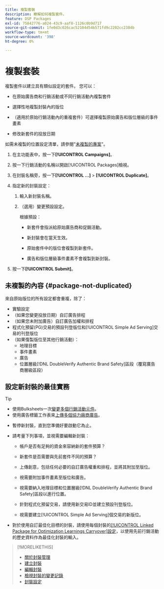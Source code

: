 ```yaml
---
title: 複製套裝
description: 瞭解如何複製套件。
feature: DSP Packages
exl-id: 75842776-a024-43c9-aaf8-1126c0b9d717
source-git-commit: 1fe0d3c026cac52104d54b571fd9c2202cc2384b
workflow-type: tm+mt
source-wordcount: '398'
ht-degree: 0%

---
```


# 複製套裝

複製套件以建立具有類似設定的套件。 您可以：

* 在原始廣告商和行銷活動或不同行銷活動內複製套件

* 選擇性地複製封裝內的版位

* （適用於原始行銷活動內的重複套件）可選擇複製原始廣告和版位層級的事件畫素

* 修改新套件的投放日期

如需未複製的位置設定清單，請參閱&quot;[未複製的專案](#package-not-duplicated)&quot;。

1. 在主功能表中，按一下&#x200B;**[!UICONTROL Campaigns]**。

1. 按一下行銷活動的名稱以開啟[!UICONTROL Packages]檢視。

1. 在封裝名稱旁，按一下&#x200B;**[!UICONTROL ...]** > **[!UICONTROL Duplicate]**。

1. 指定新的封裝設定：

   1. 輸入新封裝名稱。

   1. （選用）變更預設設定。

      根據預設：

      * 新套件會指派給原始廣告商和促銷活動。

      * 新封裝會在當天生效。<!-- and the flight continues for NN  days. -->

      * 原始套件中的版位會複製到新套件。

      * 廣告和版位層級事件畫素不會複製到新封裝。

1. 按一下&#x200B;**[!UICONTROL Submit]**。

## 未複製的內容 {#package-not-duplicated}

來自原始版位的所有設定都會重複，除了：

* 實驗設定
* （如果您變更投放日期）自訂廣告排程
* （如果您未附加廣告）自訂廣告加權和排程
* 程式化預留(PG)交易的預設刊登版位和[!UICONTROL Simple Ad Serving]交易的刊登版位
* （如果復製版位至其他行銷活動）：
   * 地理目標
   * 事件畫素
   * 廣告
   * 位置層級[!DNL DoubleVerify Authentic Brand Safety]區段（覆寫廣告商層級區段）

## 設定新封裝的最佳實務

>[!TIP]
>
>* 使用Bulksheets一次[變更多個行銷活動元件](/help/dsp/campaign-management/campaign-components-review-edit.md)。
>* 使用廣告標籤工作表來[上傳多個協力廠商廣告](/help/dsp/campaign-management/ads/ad-create-multiple.md)。

* 暫停新封裝，直到您準備好要啟動它為止。

* 請考量下列事項，並視需要編輯新封裝：

   * 帳戶是否有足夠的資金來容納新的套件預算？

   * 新套件是否需要與先前套件不同的預算？

   * 上傳創意，包括任何必要的自訂廣告權重和排程，並將其附加至版位。

   * 視需要附加事件畫素至版位和廣告。

   * 視需要納入地理目標和位置層級[!DNL DoubleVerify Authentic Brand Safety]區段以進行位置。

   * 針對程式化預留交易，請使用新交易ID並建立預設刊登版位。

   * 視需要建立[!UICONTROL Simple Ad Serving]個交易的新版位。

* 對於使用自訂最佳化目標的封裝，請使用每個封裝的[[!UICONTROL Linked Package for Optimization Learnings Carryover]設定](/help/dsp/campaign-management/packages/package-settings.md)，以使用先前行銷活動的歷史資料作為最佳化封裝的輸入。

>[!MORELIKETHIS]
>
>* [關於封裝管理](package-about.md)
>* [建立封裝](package-create.md)
>* [編輯封裝](package-edit.md)
>* [檢視封裝的變更記錄](package-change-log.md)
>* [封裝設定](package-settings.md)
